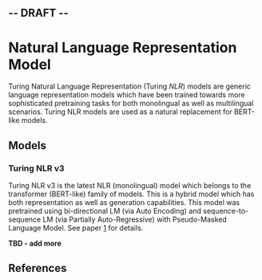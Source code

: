 ## 									-- DRAFT --



# Natural Language Representation Model


Turing Natural Language Representation (Turing *NLR*) models are generic language representation models which have been trained towards more sophisticated pretraining tasks for both monolingual as well as multilingual scenarios. Turing NLR models are used as a natural replacement for BERT-like models.

## Models

### Turing NLR v3
Turing NLR v3 is the latest NLR (monolingual) model which belongs to the transformer (BERT-like) family of models. This is a hybrid model which has both representation as well as generation capabilities. This model was pretrained using bi-directional LM (via Auto Encoding) and sequence-to-sequence LM (via Partially Auto-Regressive) with Pseudo-Masked Language Model. See paper [1] for details.

**TBD - add more**



## References

[1]: https://arxiv.org/abs/2002.12804 "UniLMv2: Pseudo-Masked Language Models for Unified Language Model Pre-Training"

